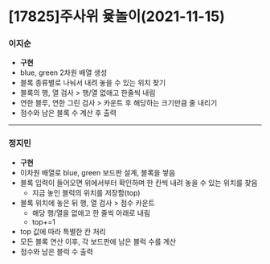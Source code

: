# [17825]주사위 윷놀이(2021-11-15)

### 이지순
* **구현**
* blue, green 2차원 배열 생성
* 블록 종류별로 나눠서 내려 놓을 수 있는 위치 찾기
* 블록의 행, 열 검사 > 행/열 없애고 한줄씩 내림
* 연한 블루, 연한 그린 검사 > 카운트 후 해당하는 크기만큼 줄 내리기
* 점수와 남은 블록 수 계산 후 출력

---
### 정지민
* **구현**
* 이차원 배열로 blue, green 보드판 설계, 블록을 쌓음
* 블록 입력이 들어오면 위에서부터 확인하며 한 칸씩 내려 놓을 수 있는 위치를 찾음
  * 지금 놓인 블럭의 위치를 저장함(top)
* 블록 위치에 놓은 뒤 행, 열 검사 > 점수 카운트
  * 해당 행/열을 없애고 한 줄씩 아래로 내림
  * top+=1
* top 값에 따라 특별한 칸 처리
* 모든 블록 연산 이후, 각 보드판에 남은 블럭 수를 계산
* 점수와 남은 블럭 수 출력
